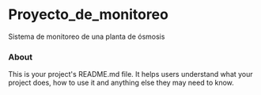 Proyecto_de_monitoreo
=====================

Sistema de monitoreo de una planta de ósmosis

### About

This is your project's README.md file. It helps users understand what your
project does, how to use it and anything else they may need to know.